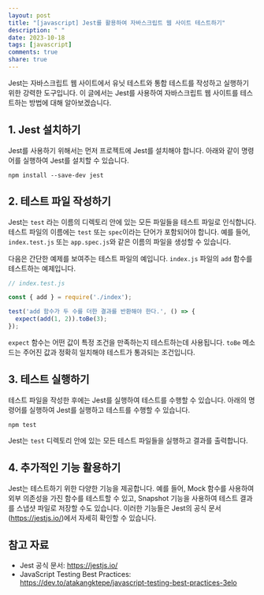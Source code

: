 ```yaml
---
layout: post
title: "[javascript] Jest를 활용하여 자바스크립트 웹 사이트 테스트하기"
description: " "
date: 2023-10-18
tags: [javascript]
comments: true
share: true
---
```


Jest는 자바스크립트 웹 사이트에서 유닛 테스트와 통합 테스트를 작성하고 실행하기 위한 강력한 도구입니다. 이 글에서는 Jest를 사용하여 자바스크립트 웹 사이트를 테스트하는 방법에 대해 알아보겠습니다.

## 1. Jest 설치하기

Jest를 사용하기 위해서는 먼저 프로젝트에 Jest를 설치해야 합니다. 아래와 같이 명령어를 실행하여 Jest를 설치할 수 있습니다.

```shell
npm install --save-dev jest
```

## 2. 테스트 파일 작성하기

Jest는 `test` 라는 이름의 디렉토리 안에 있는 모든 파일들을 테스트 파일로 인식합니다. 테스트 파일의 이름에는 `test` 또는 `spec`이라는 단어가 포함되어야 합니다. 예를 들어, `index.test.js` 또는 `app.spec.js`와 같은 이름의 파일을 생성할 수 있습니다.

다음은 간단한 예제를 보여주는 테스트 파일의 예입니다. `index.js` 파일의 `add` 함수를 테스트하는 예제입니다.

```javascript
// index.test.js

const { add } = require('./index');

test('add 함수가 두 수를 더한 결과를 반환해야 한다.', () => {
  expect(add(1, 2)).toBe(3);
});
```

`expect` 함수는 어떤 값이 특정 조건을 만족하는지 테스트하는데 사용됩니다. `toBe` 메소드는 주어진 값과 정확히 일치해야 테스트가 통과되는 조건입니다.

## 3. 테스트 실행하기

테스트 파일을 작성한 후에는 Jest를 실행하여 테스트를 수행할 수 있습니다. 아래의 명령어를 실행하여 Jest를 실행하고 테스트를 수행할 수 있습니다.

```shell
npm test
```

Jest는 `test` 디렉토리 안에 있는 모든 테스트 파일들을 실행하고 결과를 출력합니다.

## 4. 추가적인 기능 활용하기

Jest는 테스트하기 위한 다양한 기능을 제공합니다. 예를 들어, Mock 함수를 사용하여 외부 의존성을 가진 함수를 테스트할 수 있고, Snapshot 기능을 사용하여 테스트 결과를 스냅샷 파일로 저장할 수도 있습니다. 이러한 기능들은 Jest의 공식 문서(https://jestjs.io/)에서 자세히 확인할 수 있습니다.

## 참고 자료

- Jest 공식 문서: https://jestjs.io/
- JavaScript Testing Best Practices: https://dev.to/atakangktepe/javascript-testing-best-practices-3elo